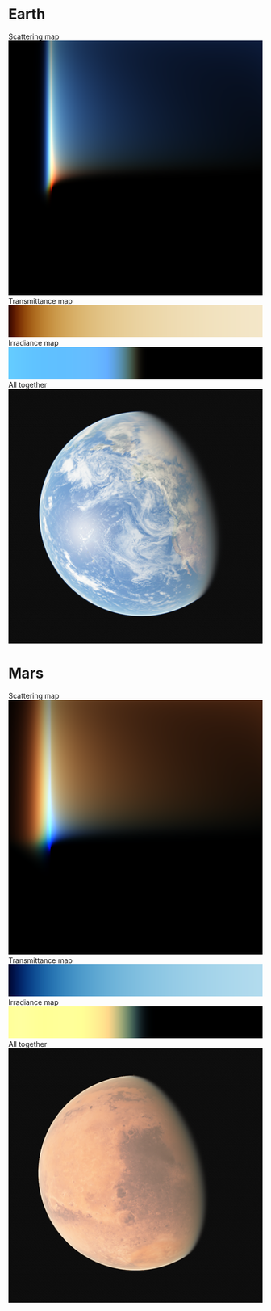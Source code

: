 # Earth
Scattering map  
![Alt text](/Screenshots/earth-scattering.png?raw=true "Earth scattering map")  
Transmittance map  
![Alt text](/Screenshots/earth-transmittance.png?raw=true "Earth transmittace map")  
Irradiance map  
![Alt text](/Screenshots/earth-irradiance.png?raw=true "Earth irradiance")  
All together  
![Alt text](/Screenshots/earth.png?raw=true "Earth") 

# Mars
Scattering map  
![Alt text](/Screenshots/mars-scattering.png?raw=true "Earth scattering map")  
Transmittance map  
![Alt text](/Screenshots/mars-transmittance.png?raw=true "Earth transmittace map")  
Irradiance map  
![Alt text](/Screenshots/mars-irradiance.png?raw=true "Earth irradiance")  
All together  
![Alt text](/Screenshots/mars.png?raw=true "Mars") 
